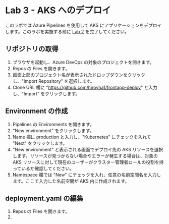 # Lab 3 - AKS へのデプロイ

このラボでは Azure Pipelines を使用して AKS にアプリケーションをデプロイします。このラボを実施する前に [Lab 2](https://github.com/hiroyha1/frontapp) を完了してください。

## リポジトリの取得

1. ブラウザを起動し、Azure DevOps の対象のプロジェクトを開きます。
2. Repos の Files を開きます。
3. 画面上部のプロジェクト名が表示されたドロップダウンをクリックし、"Import Repository" を選択します。
4. Clone URL 欄に "https://github.com/hiroyha1/frontapp-deploy" と入力し、"Import" をクリックします。

## Environment の作成

1. Pipelines の Environments を開きます。
2. "New environment" をクリックします。
3. Name 欄に production と入力し、"Kubernetes" にチェックを入れて "Next" をクリックします。
4. "New environment" と表示される画面でデプロイ先の AKS リソースを選択します。リソースが見つからない場合やエラーが発生する場合は、対象の AKS リソースに対して現在のユーザーがクラスター管理者ロールの役割を持っているか確認してください。
5. Namespace 欄では "New" にチェックを入れ、任意の名前空間名を入力します。ここで入力した名前空間が AKS 内に作成されます。

## deployment.yaml の編集

1. Repos の Files を開きます。
2. 